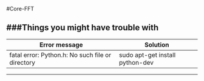 #Core-FFT

###Things you might have trouble with
------------------------------------------------------------------------------------
Error message                                    | Solution                        |
-------------------------------------------------|---------------------------------|
fatal error: Python.h: No such file or directory | sudo apt-get install python-dev |
------------------------------------------------------------------------------------
